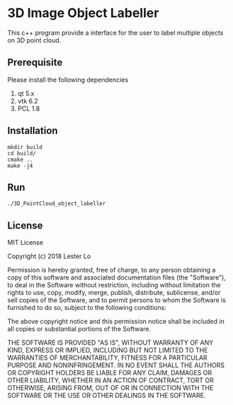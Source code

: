 # 3D Image Object Labeller

This c++ program provide a interface for the user to label multiple objects on 3D point cloud.

## Prerequisite
Please install the following dependencies

1. qt   5.x
2. vtk  6.2
3.  PCL  1.8

## Installation
```
mkdir build
cd build/
cmake ..
make -j4
```

## Run
```
./3D_PointCloud_object_labeller
```

## License
MIT License

Copyright (c) 2018 Lester Lo

Permission is hereby granted, free of charge, to any person obtaining a copy
of this software and associated documentation files (the "Software"), to deal
in the Software without restriction, including without limitation the rights
to use, copy, modify, merge, publish, distribute, sublicense, and/or sell
copies of the Software, and to permit persons to whom the Software is
furnished to do so, subject to the following conditions:

The above copyright notice and this permission notice shall be included in all
copies or substantial portions of the Software.

THE SOFTWARE IS PROVIDED "AS IS", WITHOUT WARRANTY OF ANY KIND, EXPRESS OR
IMPLIED, INCLUDING BUT NOT LIMITED TO THE WARRANTIES OF MERCHANTABILITY,
FITNESS FOR A PARTICULAR PURPOSE AND NONINFRINGEMENT. IN NO EVENT SHALL THE
AUTHORS OR COPYRIGHT HOLDERS BE LIABLE FOR ANY CLAIM, DAMAGES OR OTHER
LIABILITY, WHETHER IN AN ACTION OF CONTRACT, TORT OR OTHERWISE, ARISING FROM,
OUT OF OR IN CONNECTION WITH THE SOFTWARE OR THE USE OR OTHER DEALINGS IN THE
SOFTWARE.
